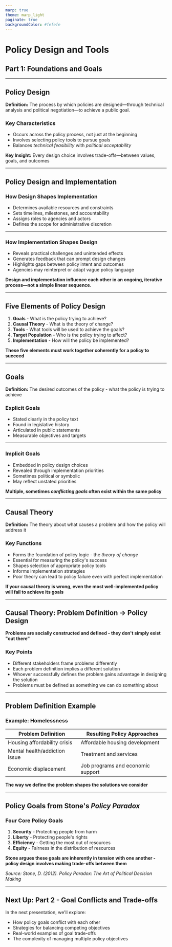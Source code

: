 ```yaml
---
marp: true
theme: marp_light
paginate: true
backgroundColor: #fefefe
---
```


# Policy Design and Tools

## Part 1: Foundations and Goals

---

## Policy Design

**Definition:** The process by which policies are designed—through technical analysis and political negotiation—to achieve a public goal.

### Key Characteristics

- Occurs across the policy process, not just at the beginning
- Involves selecting policy tools to pursue goals
- Balances *technical feasibility* with *political acceptability*

**Key Insight:** Every design choice involves trade-offs—between values, goals, and outcomes

---

## Policy Design and Implementation

### How Design Shapes Implementation

- Determines available resources and constraints
- Sets timelines, milestones, and accountability
- Assigns roles to agencies and actors
- Defines the scope for administrative discretion

---

### How Implementation Shapes Design

- Reveals practical challenges and unintended effects
- Generates feedback that can prompt design changes
- Highlights gaps between policy intent and outcomes
- Agencies may reinterpret or adapt vague policy language

**Design and implementation influence each other in an ongoing, iterative process—not a simple linear sequence.**

---

## Five Elements of Policy Design

1. **Goals** - What is the policy trying to achieve?
2. **Causal Theory** - What is the theory of change?
3. **Tools** - What tools will be used to achieve the goals?
4. **Target Population** - Who is the policy trying to affect?
5. **Implementation** - How will the policy be implemented?

**These five elements must work together coherently for a policy to succeed**

---

## Goals

**Definition:** The desired outcomes of the policy - what the policy is trying to achieve

### Explicit Goals

- Stated clearly in the policy text
- Found in legislative history
- Articulated in public statements
- Measurable objectives and targets

---

### Implicit Goals

- Embedded in policy design choices
- Revealed through implementation priorities
- Sometimes political or symbolic
- May reflect unstated priorities

**Multiple, sometimes *conflicting goals* often exist within the same policy**

---

## Causal Theory

**Definition:** The theory about what causes a problem and how the policy will address it

### Key Functions

- Forms the foundation of policy logic - the *theory of change*
- Essential for measuring the policy's success
- Shapes selection of appropriate policy tools
- Informs implementation strategies
- Poor theory can lead to policy failure even with perfect implementation

**If your causal theory is wrong, even the most well-implemented policy will fail to achieve its goals**

---

## Causal Theory: Problem Definition → Policy Design

**Problems are socially constructed and defined - they don't simply exist "out there"**

### Key Points

- Different stakeholders frame problems differently
- Each problem definition implies a different solution
- Whoever successfully defines the problem gains advantage in designing the solution
- Problems must be defined as something we can do something about

---

## Problem Definition Example

### Example: Homelessness

| **Problem Definition**                | **Resulting Policy Approaches**           |
|---------------------------------------|-------------------------------------------|
| Housing affordability crisis          | Affordable housing development            |
| Mental health/addiction issue         | Treatment and services                    |
| Economic displacement                 | Job programs and economic support         |

**The way we define the problem shapes the solutions we consider**

---

## Policy Goals from Stone's *Policy Paradox*

### Four Core Policy Goals

1. **Security** - Protecting people from harm
2. **Liberty** - Protecting people's rights
3. **Efficiency** - Getting the most out of resources
4. **Equity** - Fairness in the distribution of resources

**Stone argues these goals are inherently in tension with one another - policy design involves making trade-offs between them**

*Source: Stone, D. (2012). Policy Paradox: The Art of Political Decision Making*

---

## Next Up: Part 2 - Goal Conflicts and Trade-offs

In the next presentation, we'll explore:

- How policy goals conflict with each other
- Strategies for balancing competing objectives
- Real-world examples of goal trade-offs
- The complexity of managing multiple policy objectives
